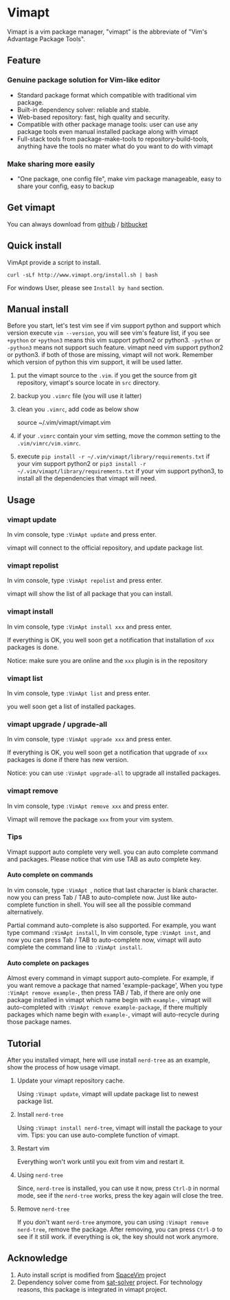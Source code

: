 Vimapt
===

Vimapt is a vim package manager, "vimapt" is the abbreviate of "Vim's Advantage Package Tools".

## Feature ##
### Genuine package solution for Vim-like editor
* Standard package format which compatible with traditional vim package.
* Built-in dependency solver: reliable and stable.
* Web-based repository: fast, high quality and security.
* Compatible with other package manage tools: user can use any package tools even manual installed package along with vimapt
* Full-stack tools from package-make-tools to repository-build-tools, anything have the tools no mater what do you want to do with vimapt

### Make sharing more easily
* "One package, one config file", make vim package manageable, easy to share your config, easy to backup

## Get vimapt
You can always download from [github](https://github.com/howl-anderson/vimapt) / [bitbucket](https://bitbucket.org/howl-anderson/vimapt)

## Quick install

VimApt provide a script to install.

    curl -sLf http://www.vimapt.org/install.sh | bash
    
For windows User, please see `Install by hand` section.

## Manual install
Before you start, let's test vim see if vim support python and support which version
execute `vim --version`, you will see vim's feature list, if you see `+python` or `+python3` means this vim support python2 or python3.
`-python` or `-python3` means not support such feature. vimapt need vim support python2 or python3. if both of those are missing, vimapt will not work.
Remember which version of python this vim support, it will be used latter.

1. put the vimapt source to the `.vim`. if you get the source from git repository, vimapt's source locate in `src` directory.
2. backup you `.vimrc` file (you will use it latter)
3. clean you `.vimrc`, add code as below show  

    source ~/.vim/vimapt/vimapt.vim

5. if your `.vimrc` contain your vim setting, move the common setting to the `.vim/vimrc/vim.vimrc`.
6. execute `pip install -r ~/.vim/vimapt/library/requirements.txt` if your vim support python2
or `pip3 install -r ~/.vim/vimapt/library/requirements.txt` if your vim support python3, to install all the dependencies that vimapt will need.

## Usage

### vimapt update

In vim console, type `:VimApt update` and press enter.

vimapt will connect to the official repository, and update package list.

### vimapt repolist

In vim console, type `:VimApt repolist` and press enter.

vimapt will show the list of all package that you can install.

### vimapt install

In vim console, type `:VimApt install xxx` and press enter.

If everything is OK, you well soon get a notification that installation of `xxx` packages is done.

Notice: make sure you are online and the `xxx` plugin is in the repository

### vimapt list

In vim console, type `:VimApt list` and press enter.

you well soon get a list of installed packages.

### vimapt upgrade / upgrade-all

In vim console, type `:VimApt upgrade xxx` and press enter.

If everything is OK, you well soon get a notification that upgrade of `xxx` packages is done if there has new version.

Notice: you can use `:VimApt upgrade-all` to upgrade all installed packages.

### vimapt remove

In vim console, type `:VimApt remove xxx` and press enter.

Vimapt will remove the package `xxx` from your vim system.

### Tips

Vimapt support auto complete very well. you can auto complete command and packages.
Please notice that vim use TAB as auto complete key.

#### Auto complete on commands

In vim console, type `:VimApt `, notice that last character is blank character. 
now you can press Tab / TAB to auto-complete now. Just like auto-complete function in shell.
 You will see all the possible command alternatively.

Partial command auto-complete is also supported. For example, you want type command `:VimApt install`,
 In vim console, type `:VimApt inst`, and now you can press Tab / TAB to auto-complete now,
 vimapt will auto complete the command line to `:VimApt install`.
 
#### Auto complete on packages

Almost every command in vimapt support auto-complete. For example, if you want remove a package that named 'example-package',
When you type `:VimApt remove example-`, then press TAB / Tab, if there are only one package installed in vimapt which name begin with `example-`,
vimapt will auto-completed with `:VimApt remove example-package`,
if there multiply packages which name begin with `example-`, vimapt will auto-recycle during those package names.

## Tutorial

After you installed vimapt, here will use install `nerd-tree` as an example, show the process of how usage vimapt.

1. Update your vimapt repository cache.
    
    Using `:Vimapt update`, vimapt will update package list to newest package list.
2. Install `nerd-tree`
    
    Using `:Vimapt install nerd-tree`, vimapt will install the package to your vim. Tips: you can use auto-complete function of vimapt.
3. Restart vim

    Everything won't work until you exit from vim and restart it.
4. Using `nerd-tree`
    
    Since, `nerd-tree` is installed, you can use it now, press `Ctrl-D` in normal mode, see if the `nerd-tree` works, press the key again will close the tree.
5. Remove `nerd-tree`
    
    If you don't want `nerd-tree` anymore, you can using `:Vimapt remove nerd-tree`, remove the package.
    After removing, you can press `Ctrl-D` to see if it still work. if everything is ok, the key should not work anymore.

## Acknowledge

1. Auto install script is modified from [SpaceVim](https://github.com/SpaceVim/SpaceVim) project
2. Dependency solver come from [sat-solver](https://github.com/enthought/sat-solver) project. For technology reasons, this package is integrated in vimapt project.